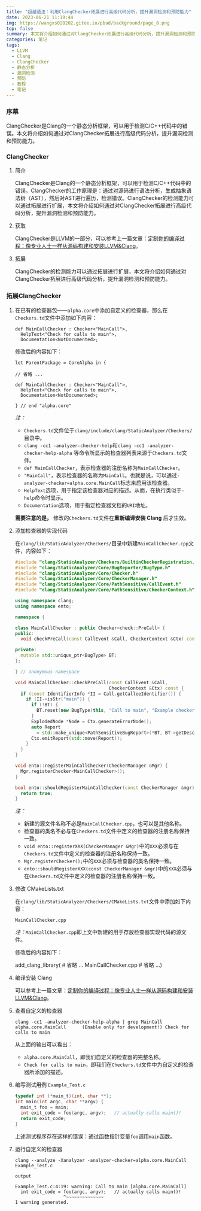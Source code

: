 ```yaml
---
title: "超越语法：利用ClangChecker拓展进行高级代码分析，提升漏洞检测和预防能力"
date: 2023-06-21 11:19:44
img: https://wangxs020202.gitee.io/pbad/background/page_8.png
top: false
summary: 本文将介绍如何通过对ClangChecker拓展进行高级代码分析，提升漏洞检测和预防能力。
categories: 笔记
tags:
  - LLVM
  - Clang
  - ClangChecker
  - 静态分析
  - 漏洞检测
  - 预防
  - 教程
  - 笔记
---
```


### 序幕

ClangChecker是Clang的一个静态分析框架，可以用于检测C/C++代码中的错误。本文将介绍如何通过对ClangChecker拓展进行高级代码分析，提升漏洞检测和预防能力。

### ClangChecker

1. 简介

   ClangChecker是Clang的一个静态分析框架，可以用于检测C/C++代码中的错误。ClangChecker的工作原理是：通过对源码进行语法分析，生成抽象语法树（AST），然后对AST进行遍历，检测错误。ClangChecker的检测能力可以通过拓展进行扩展，本文将介绍如何通过对ClangChecker拓展进行高级代码分析，提升漏洞检测和预防能力。
2. 获取

   ClangChecker是LLVM的一部分，可以参考上一篇文章：[定制你的编译过程：像专业人士一样从源码构建和安装LLVM&Clang](https://sirxs.cn/2023/06/21/page-id-8/)。
3. 拓展

   ClangChecker的检测能力可以通过拓展进行扩展，本文将介绍如何通过对ClangChecker拓展进行高级代码分析，提升漏洞检测和预防能力。

### 拓展ClangChecker

1. 在已有的检查器包——`alpha.core`中添加自定义的检查器，那么在`Checkers.td`文件中添加如下内容：

   ```td
   def MainCallChecker : Checker<"MainCall">,
     HelpText<"Check for calls to main">,
     Documentation<NotDocumented>;
   ```

   修改后的内容如下：

   ```td
   let ParentPackage = CoreAlpha in {
   
   // 省略 ...
   
   def MainCallChecker : Checker<"MainCall">,
     HelpText<"Check for calls to main">,
     Documentation<NotDocumented>;
   
   } // end "alpha.core"
   ```

   *注：*

    - `Checkers.td`文件位于`clang/include/clang/StaticAnalyzer/Checkers/`目录中。
    - `clang -cc1 -analyzer-checker-help`和`clang -cc1 -analyzer-checker-help-alpha`
      等命令所显示的检查器列表来源于`Checkers.td`文件。
    - `def MainCallChecker`，表示检查器的注册名称为`MainCallChecker`。
    - `"MainCall"`，表示检查器的名称为`MainCall`。也就是说，可以通过`-analyzer-checker=alpha.core.MainCall`标志来启用该检查器。
    - `HelpText`选项，用于指定该检查器对应的描述。从而，在执行类似于`-help`命令时显示。
    - `Documentation`选项，用于指定检查器文档的`URI`地址。

   **需要注意的是，** 修改的`Checkers.td`文件在**重新编译安装 Clang** 后才生效。

2. 添加检查器的实现代码

   在`clang/lib/StaticAnalyzer/Checkers/`目录中新建`MainCallChecker.cpp`文件，内容如下：

   ```c++
   #include "clang/StaticAnalyzer/Checkers/BuiltinCheckerRegistration.h"
   #include "clang/StaticAnalyzer/Core/BugReporter/BugType.h"
   #include "clang/StaticAnalyzer/Core/Checker.h"
   #include "clang/StaticAnalyzer/Core/CheckerManager.h"
   #include "clang/StaticAnalyzer/Core/PathSensitive/CallEvent.h"
   #include "clang/StaticAnalyzer/Core/PathSensitive/CheckerContext.h"
   
   using namespace clang;
   using namespace ento;
   
   namespace {
   
   class MainCallChecker : public Checker<check::PreCall> {
   public:
     void checkPreCall(const CallEvent &Call, CheckerContext &Ctx) const;
   
   private:
     mutable std::unique_ptr<BugType> BT;
   };
   
   } // anonymous namespace
   
   void MainCallChecker::checkPreCall(const CallEvent &Call,
                                      CheckerContext &Ctx) const {
     if (const IdentifierInfo *II = Call.getCalleeIdentifier()) {
       if (II->isStr("main")) {
         if (!BT) {
           BT.reset(new BugType(this, "Call to main", "Example checker"));
         }
         ExplodedNode *Node = Ctx.generateErrorNode();
         auto Report
           = std::make_unique<PathSensitiveBugReport>(*BT, BT->getDescription(), Node);
         Ctx.emitReport(std::move(Report));
       }
     }
   }
   
   void ento::registerMainCallChecker(CheckerManager &Mgr) {
     Mgr.registerChecker<MainCallChecker>();
   }
   
   bool ento::shouldRegisterMainCallChecker(const CheckerManager &mgr) {
     return true;
   }
   ```

   *注：*

   - 新建的源文件名称不必是`MainCallChecker.cpp`，也可以是其他名称。
   - 检查器的类名不必与在`Checkers.td`文件中定义的检查器的注册名称保持一致。
   - `void ento::registerXXX(CheckerManager &Mgr)`中的`XXX`必须与在`Checkers.td`文件中定义的检查器的注册名称保持一致。
   - `Mgr.registerChecker();`中的`XXX`必须与检查器的类名保持一致。
   - `ento::shouldRegisterXXX(const CheckerManager &mgr)`中的`XXX`必须与在`Checkers.td`文件中定义的检查器的注册名称保持一致。

3. 修改 CMakeLists.txt

   在`clang/lib/StaticAnalyzer/Checkers/CMakeLists.txt`文件中添加如下内容：

   ```
   MainCallChecker.cpp
   ```

   *注：*`MainCallChecker.cpp`即上文中新建的用于存放检查器实现代码的源文件。

   修改后的内容如下：

   add_clang_library(  # 省略 ... MainCallChecker.cpp # 省略 ...)

4. 编译安装 Clang

   可以参考上一篇文章：[定制你的编译过程：像专业人士一样从源码构建和安装LLVM&Clang](https://sirxs.cn/2023/06/21/page-id-8/)。

5. 查看自定义的检查器

   ```shell
   clang -cc1 -analyzer-checker-help-alpha | grep MainCall  alpha.core.MainCall      (Enable only for development!) Check for calls to main
   ```

   从上面的输出可以看出：

    - `alpha.core.MainCall`，即我们自定义的检查器的完整名称。
    - `Check for calls to main`，即我们在`Checkers.td`文件中为自定义的检查器所添加的描述。

6. 编写测试用例 `Example_Test.c`

   ```c
   typedef int (*main_t)(int, char **);
   int main(int argc, char **argv) {
     main_t foo = main;
     int exit_code = foo(argc, argv);   // actually calls main()!
     return exit_code;
   }
   ```

   上述测试程序存在这样的错误：通过函数指针变量`foo`调用`main`函数。

7. 运行自定义的检查器

   ```shell
   clang --analyze -Xanalyzer -analyzer-checker=alpha.core.MainCall Example_Test.c
   ```

   `output`

   ```shell
   Example_Test.c:4:19: warning: Call to main [alpha.core.MainCall]
     int exit_code = foo(argc, argv);   // actually calls main()!
                     ^~~~~~~~~~~~~~~
   1 warning generated.
   ```

